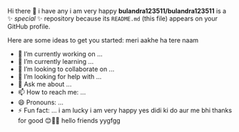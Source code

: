 Hi there 👋
i have any 
i am very happy 
**bulandra123511/bulandra123511** is a ✨ _special_ ✨ repository because its `README.md` (this file) appears on your GitHub profile.

Here are some ideas to get you started:
meri aakhe ha tere naam 
- 🔭 I’m currently working on ...
- 🌱 I’m currently learning ...
- 👯 I’m looking to collaborate on ...
- 🤔 I’m looking for help with ...
- 💬 Ask me about ...
- 📫 How to reach me: ...
- 😄 Pronouns: ...
- ⚡ Fun fact: ...
i am lucky 
i am very happy 
yes didi ki do aur me bhi 
thanks for good 😊🥰🥰
hello friends yygfgg
